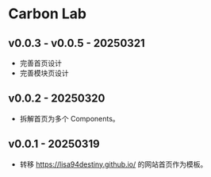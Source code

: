 # Carbon Lab

## v0.0.3 - v0.0.5 - 20250321
- 完善首页设计
- 完善模块页设计

## v0.0.2 - 20250320
- 拆解首页为多个 Components。

## v0.0.1 - 20250319
- 转移 https://lisa94destiny.github.io/ 的网站首页作为模板。
